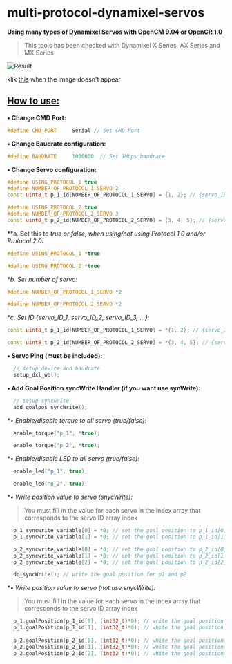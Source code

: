# multi-protocol-dynamixel-servos

**Using many types of [Dynamixel Servos](https://github.com/ROBOTIS-GIT/emanual/blob/master/docs/en/dxl/dxl.md) with [OpenCM 9.04](https://github.com/ROBOTIS-GIT/emanual/blob/master/docs/en/parts/controller/opencm904.md) or [OpenCR 1.0](https://github.com/ROBOTIS-GIT/emanual/blob/master/docs/en/parts/controller/opencr10.md)**

>This tools has been checked with Dynamixel X Series, AX Series and MX Series

![Result](https://github.com/charlierolando/multi-protocol-dynamixel-servos/blob/main/images/images1.gif)

klik [this](https://github.com/charlierolando/multi-protocol-dynamixel-servos/blob/main/images/images1.gif) when the image doesn't appear

## [How to use:](#how-to-use)

**• Change CMD Port:**

```cpp title="editt.cpp"
#define CMD_PORT     Serial // Set CMD Port
```

**• Change Baudrate configuration:**

```cpp title="editt.cpp"
#define BAUDRATE     1000000  // Set 1Mbps baudrate
```

**• Change Servo configuration:**

```cpp title="editt.cpp"
#define USING_PROTOCOL_1 true
#define NUMBER_OF_PROTOCOL_1_SERVO 2
const uint8_t p_1_id[NUMBER_OF_PROTOCOL_1_SERVO] = {1, 2}; // {servo_ID_1, servo_ID_2, ...};

#define USING_PROTOCOL_2 true
#define NUMBER_OF_PROTOCOL_2_SERVO 3
const uint8_t p_2_id[NUMBER_OF_PROTOCOL_2_SERVO] = {3, 4, 5}; // {servo_ID_5, servo_ID_6, ...};
```

**a. Set this to *true or *false, when using/not using Protocol 1.0 and/or Protocol 2.0:**

```cpp title="editt.cpp"
#define USING_PROTOCOL_1 *true

#define USING_PROTOCOL_2 *true
```

**b. Set *number of servo:**

```cpp title="editt.cpp"
#define NUMBER_OF_PROTOCOL_1_SERVO *2

#define NUMBER_OF_PROTOCOL_2_SERVO *2
```

**c. Set ID *{servo_ID_1, servo_ID_2, servo_ID_3, ...}:**

```cpp title="editt.cpp"
const uint8_t p_1_id[NUMBER_OF_PROTOCOL_1_SERVO] = *{1, 2}; // {servo_ID_1, servo_ID_2, ...};

const uint8_t p_2_id[NUMBER_OF_PROTOCOL_2_SERVO] = *{3, 4, 5}; // {servo_ID_3, servo_ID_4, ...};
```

**• Servo Ping (must be included):**

```cpp title="editt.cpp"
  // setup device and baudrate
  setup_dxl_wb();
```

**• Add Goal Position syncWrite Handler (if you want use synWrite):**

```cpp title="editt.cpp"
  // setup syncwrite
  add_goalpos_syncWrite();
```

**• Enable/disable torque to all servo *(true/false):**

```cpp title="editt.cpp"
  enable_torque("p_1", *true);

  enable_torque("p_2", *true);
```

**• Enable/disable LED to all servo *(true/false):**

```cpp title="editt.cpp"
  enable_led("p_1", true);

  enable_led("p_2", true);
```

**• Write *position value to servo (snycWrite):**

>You must fill in the value for each servo in the index array that corresponds to the servo ID array index

```cpp title="editt.cpp"
  p_1_syncwrite_variable[0] = *0; // set the goal position to p_1_id[0]
  p_1_syncwrite_variable[1] = *0; // set the goal position to p_1_id[1]

  p_2_syncwrite_variable[0] = *0; // set the goal position to p_2_id[0]
  p_2_syncwrite_variable[1] = *0; // set the goal position to p_2_id[1]
  p_2_syncwrite_variable[2] = *0; // set the goal position to p_2_id[2]

  do_syncWrite(); // write the goal position for p1 and p2
```

**• Write *position value to servo (not use snycWrite):**

>You must fill in the value for each servo in the index array that corresponds to the servo ID array index

```cpp title="editt.cpp"
  p_1.goalPosition(p_1_id[0], (int32_t)*0); // write the goal position to p_1_id[0]
  p_1.goalPosition(p_1_id[1], (int32_t)*0); // white the goal position to p_1_id[1]
  
  p_2.goalPosition(p_2_id[0], (int32_t)*0); // white the goal position to p_2_id[0]
  p_2.goalPosition(p_2_id[1], (int32_t)*0); // white the goal position to p_2_id[1]
  p_2.goalPosition(p_2_id[2], (int32_t)*0); // white the goal position to p_2_id[2]
```